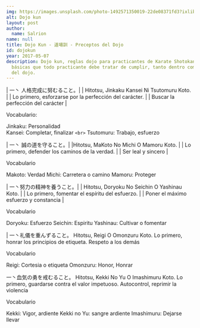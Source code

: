 ```yaml
---
img: https://images.unsplash.com/photo-1492571350019-22de08371fd3?ixlib=rb-1.2.1&ixid=eyJhcHBfaWQiOjEyMDd9
alt: Dojo kun
layout: post
author:
  name: Salrion
name: null
title: Dojo Kun - 道場訓 - Preceptos del Dojo
id: dojokun
year: 2017-05-07
description: Dojo kun, reglas dojo para practicantes de Karate Shotokan. Reglas
  básicas que todo practicante debe tratar de cumplir, tanto dentro como fuera
  del dojo.
---
```



\| 一丶 人格完成に努むること。|
| Hitotsu, Jinkaku Kansei Ni Tsutomuru Koto. |
| Lo primero, esforzarse por la perfección del carácter. |
| Buscar la perfección del carácter |

Vocabulario:

Jinkaku: Personalidad<br>
Kansei: Completar, finalizar `<br>`
Tsutomuru: Trabajo, esfuerzo



\| 一丶 誠の道を守ること。|
|Hitotsu, MaKoto No Michi O Mamoru Koto. |
| Lo primero, defender los caminos de la verdad. |
| Ser leal y sincero |

Vocabulario

Makoto: Verdad
Michi: Carretera o camino
Mamoru: Proteger





\| 一丶努力の精神を養うこと。|
| Hitotsu, Doryoku No Seichin O Yashinau Koto. |
| Lo primero, fomentar el espíritu del esfuerzo. |
| Poner el máximo esfuerzo y constancia |

Vocabulario

Doryoku: Esfuerzo
Seichin: Espiritu
Yashinau: Cultivar o fomentar

\| 一丶礼儀を重んずること。
Hitotsu, Reigi O Omonzuru Koto.
Lo primero, honrar los principios de etiqueta.
Respeto a los demás

Vocabulario

Reigi: Cortesia o etiqueta
Omonzuru: Honor, Honrar

一丶血気の勇を戒むること。
Hitotsu, Kekki No Yu O Imashimuru Koto.
Lo primero, guardarse contra el valor impetuoso.
Autocontrol, reprimir la violencia

Vocabulario

Kekki: Vigor, ardiente
Kekki no Yu: sangre ardiente
Imashimuru: Dejarse llevar